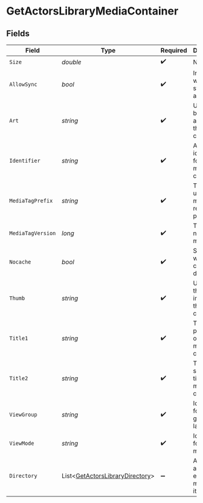 # GetActorsLibraryMediaContainer


## Fields

| Field                                                                                 | Type                                                                                  | Required                                                                              | Description                                                                           | Example                                                                               |
| ------------------------------------------------------------------------------------- | ------------------------------------------------------------------------------------- | ------------------------------------------------------------------------------------- | ------------------------------------------------------------------------------------- | ------------------------------------------------------------------------------------- |
| `Size`                                                                                | *double*                                                                              | :heavy_check_mark:                                                                    | N/A                                                                                   | 50                                                                                    |
| `AllowSync`                                                                           | *bool*                                                                                | :heavy_check_mark:                                                                    | Indicates whether syncing is allowed.                                                 | false                                                                                 |
| `Art`                                                                                 | *string*                                                                              | :heavy_check_mark:                                                                    | URL for the background artwork of the media container.                                | /:/resources/show-fanart.jpg                                                          |
| `Identifier`                                                                          | *string*                                                                              | :heavy_check_mark:                                                                    | An plugin identifier for the media container.                                         | com.plexapp.plugins.library                                                           |
| `MediaTagPrefix`                                                                      | *string*                                                                              | :heavy_check_mark:                                                                    | The prefix used for media tag resource paths.                                         | /system/bundle/media/flags/                                                           |
| `MediaTagVersion`                                                                     | *long*                                                                                | :heavy_check_mark:                                                                    | The version number for media tags.                                                    | 1734362201                                                                            |
| `Nocache`                                                                             | *bool*                                                                                | :heavy_check_mark:                                                                    | Specifies whether caching is disabled.                                                | true                                                                                  |
| `Thumb`                                                                               | *string*                                                                              | :heavy_check_mark:                                                                    | URL for the thumbnail image of the media container.                                   | /:/resources/show.png                                                                 |
| `Title1`                                                                              | *string*                                                                              | :heavy_check_mark:                                                                    | The primary title of the media container.                                             | TV Series                                                                             |
| `Title2`                                                                              | *string*                                                                              | :heavy_check_mark:                                                                    | The secondary title of the media container.                                           | By Starring Actor                                                                     |
| `ViewGroup`                                                                           | *string*                                                                              | :heavy_check_mark:                                                                    | Identifier for the view group layout.                                                 | secondary                                                                             |
| `ViewMode`                                                                            | *string*                                                                              | :heavy_check_mark:                                                                    | Identifier for the view mode.                                                         | 131131                                                                                |
| `Directory`                                                                           | List<[GetActorsLibraryDirectory](../../Models/Requests/GetActorsLibraryDirectory.md)> | :heavy_minus_sign:                                                                    | An array of actor entries for media items.                                            |                                                                                       |